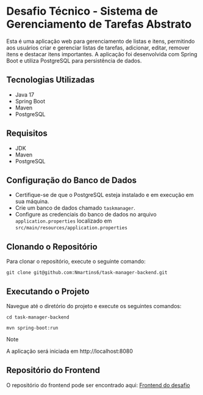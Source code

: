 # Desafio Técnico - Sistema de Gerenciamento de Tarefas Abstrato

Esta é uma aplicação web para gerenciamento de listas e itens, permitindo aos usuários criar e gerenciar listas de tarefas, adicionar, editar, remover itens e destacar itens importantes. A aplicação foi desenvolvida com Spring Boot e utiliza PostgreSQL para persistência de dados.

## Tecnologias Utilizadas

- Java 17
- Spring Boot
- Maven
- PostgreSQL

## Requisitos

- JDK
- Maven
- PostgreSQL

## Configuração do Banco de Dados

- Certifique-se de que o PostgreSQL esteja instalado e em execução em sua máquina.
- Crie um banco de dados chamado `taskmanager`.
- Configure as credenciais do banco de dados no arquivo `application.properties` localizado em `src/main/resources/application.properties`

## Clonando o Repositório

Para clonar o repositório, execute o seguinte comando:

```
git clone git@github.com:Nmartins6/task-manager-backend.git
```

## Executando o Projeto
Navegue até o diretório do projeto e execute os seguintes comandos:

```
cd task-manager-backend

mvn spring-boot:run
```

> [!NOTE]
> A aplicação será iniciada em http://localhost:8080

## Repositório do Frontend
O repositório do frontend pode ser encontrado aqui: [Frontend do desafio](https://github.com/Nmartins6/task-manager-frontend)